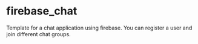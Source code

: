firebase_chat
=============

Template for a chat application using firebase.
You can register a user and join different chat groups.
